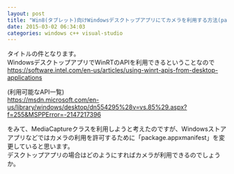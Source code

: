 ```yaml
---
layout: post
title: "Win8(タブレット)向けWindowsデスクトップアプリにてカメラを利用する方法(package.appxmanifestの変更？)"
date: 2015-03-02 06:34:03
categories: windows c++ visual-studio
---
```

<p>タイトルの件となります。<br>
WindowsデスクトップアプリでWinRTのAPIを利用できるということなので<br>
<a href="https://software.intel.com/en-us/articles/using-winrt-apis-from-desktop-applications" rel="nofollow">https://software.intel.com/en-us/articles/using-winrt-apis-from-desktop-applications</a></p>

<p>(利用可能なAPI一覧)<br>
<a href="https://msdn.microsoft.com/en-us/library/windows/desktop/dn554295%28v=vs.85%29.aspx?f=255&amp;MSPPError=-2147217396" rel="nofollow">https://msdn.microsoft.com/en-us/library/windows/desktop/dn554295%28v=vs.85%29.aspx?f=255&amp;MSPPError=-2147217396</a></p>

<p>をみて、MediaCaptureクラスを利用しようと考えたのですが、Windowsストアアプリなどではカメラの利用を許可するために「package.appxmanifest」を変更していると思います。<br>
デスクトップアプリの場合はどのようにすればカメラが利用できるのでしょうか。</p>
